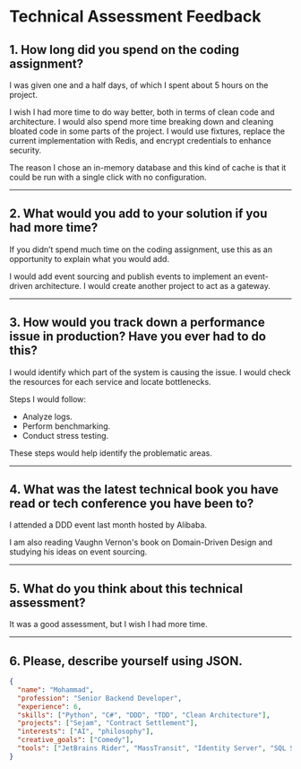 # Technical Assessment Feedback

## 1. How long did you spend on the coding assignment?
I was given one and a half days, of which I spent about 5 hours on the project. 

I wish I had more time to do way better, both in terms of clean code and architecture. I would also spend more time breaking down and cleaning bloated code in some parts of the project. I would use fixtures, replace the current implementation with Redis, and encrypt credentials to enhance security.

The reason I chose an in-memory database and this kind of cache is that it could be run with a single click with no configuration.

---

## 2. What would you add to your solution if you had more time? 
If you didn’t spend much time on the coding assignment, use this as an opportunity to explain what you would add.

I would add event sourcing and publish events to implement an event-driven architecture. I would create another project to act as a gateway.

---

## 3. How would you track down a performance issue in production? Have you ever had to do this?
I would identify which part of the system is causing the issue. I would check the resources for each service and locate bottlenecks. 

Steps I would follow:
- Analyze logs.
- Perform benchmarking.
- Conduct stress testing.

These steps would help identify the problematic areas.

---

## 4. What was the latest technical book you have read or tech conference you have been to?
I attended a DDD event last month hosted by Alibaba. 

I am also reading Vaughn Vernon's book on Domain-Driven Design and studying his ideas on event sourcing.

---

## 5. What do you think about this technical assessment?
It was a good assessment, but I wish I had more time.

---

## 6. Please, describe yourself using JSON.
```json
{
  "name": "Mohammad",
  "profession": "Senior Backend Developer",
  "experience": 6,
  "skills": ["Python", "C#", "DDD", "TDD", "Clean Architecture"],
  "projects": ["Sejam", "Contract Settlement"],
  "interests": ["AI", "philosophy"],
  "creative_goals": ["Comedy"],
  "tools": ["JetBrains Rider", "MassTransit", "Identity Server", "SQL Server"]
}
